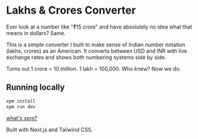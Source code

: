 # Lakhs & Crores Converter

Ever look at a number like "₹15 crore" and have absolutely no idea what that means in dollars? Same.

This is a simple converter I built to make sense of Indian number notation (lakhs, crores) as an American. It converts between USD and INR with live exchange rates and shows both numbering systems side by side.

Turns out 1 crore = 10 million. 1 lakh = 100,000. Who knew? Now we do.

## Running locally

```bash
xpm install
xpm run dev
```

[what's xpm?](https://github.com/assistant-ui/xpm)

Built with Next.js and Tailwind CSS.
